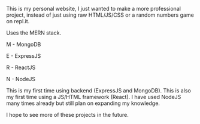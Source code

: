This is my personal website, I just wanted to make a more professional project, instead of just using raw HTML/JS/CSS or a random numbers game on repl.it.

Uses the MERN stack.

M - MongoDB

E - ExpressJS

R - ReactJS

N - NodeJS

This is my first time using backend (ExpressJS and MongoDB). This is also my first time using a JS/HTML framework (React). I have used NodeJS many times already but still plan on expanding my knowledge.

I hope to see more of these projects in the future.
